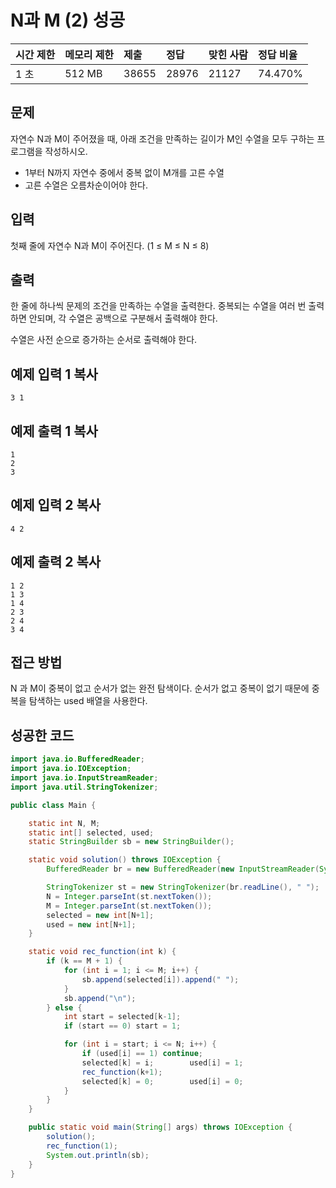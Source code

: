 # N과 M (2) 성공

| 시간 제한 | 메모리 제한 | 제출  | 정답  | 맞힌 사람 | 정답 비율 |
| :-------- | :---------- | :---- | :---- | :-------- | :-------- |
| 1 초      | 512 MB      | 38655 | 28976 | 21127     | 74.470%   |

## 문제

자연수 N과 M이 주어졌을 때, 아래 조건을 만족하는 길이가 M인 수열을 모두 구하는 프로그램을 작성하시오.

- 1부터 N까지 자연수 중에서 중복 없이 M개를 고른 수열
- 고른 수열은 오름차순이어야 한다.

## 입력

첫째 줄에 자연수 N과 M이 주어진다. (1 ≤ M ≤ N ≤ 8)

## 출력

한 줄에 하나씩 문제의 조건을 만족하는 수열을 출력한다. 중복되는 수열을 여러 번 출력하면 안되며, 각 수열은 공백으로 구분해서 출력해야 한다.

수열은 사전 순으로 증가하는 순서로 출력해야 한다.

## 예제 입력 1 복사

```
3 1
```

## 예제 출력 1 복사

```
1
2
3
```

## 예제 입력 2 복사

```
4 2
```

## 예제 출력 2 복사

```
1 2
1 3
1 4
2 3
2 4
3 4
```



## 접근 방법

N 과 M이 중복이 없고 순서가 없는 완전 탐색이다.
순서가 없고 중복이 없기 때문에 중복을 탐색하는 used 배열을 사용한다.



## 성공한 코드

~~~java
import java.io.BufferedReader;
import java.io.IOException;
import java.io.InputStreamReader;
import java.util.StringTokenizer;

public class Main {

    static int N, M;
    static int[] selected, used;
    static StringBuilder sb = new StringBuilder();

    static void solution() throws IOException {
        BufferedReader br = new BufferedReader(new InputStreamReader(System.in));

        StringTokenizer st = new StringTokenizer(br.readLine(), " ");
        N = Integer.parseInt(st.nextToken());
        M = Integer.parseInt(st.nextToken());
        selected = new int[N+1];
        used = new int[N+1];
    }

    static void rec_function(int k) {
        if (k == M + 1) {
            for (int i = 1; i <= M; i++) {
                sb.append(selected[i]).append(" ");
            }
            sb.append("\n");
        } else {
            int start = selected[k-1];
            if (start == 0) start = 1;

            for (int i = start; i <= N; i++) {
                if (used[i] == 1) continue;
                selected[k] = i;        used[i] = 1;
                rec_function(k+1);
                selected[k] = 0;        used[i] = 0;
            }
        }
    }

    public static void main(String[] args) throws IOException {
        solution();
        rec_function(1);
        System.out.println(sb);
    }
}
~~~